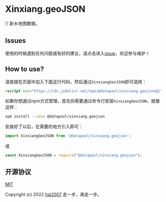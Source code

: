 # Xinxiang.geoJSON
🗄️ 新乡地图数据。

## Issues
使用的时候遇到任何问题或有好的建议，请点击进入[issue](https://github.com/hai2007/datapool/issues)，欢迎参与维护！

## How to use?

请直接在页面中加入下面这行代码，然后通过```XinxiangGeoJSON```即可调用：

```html
<script src="https://cdn.jsdelivr.net/npm/@datapool/xinxiang.geojson@1"></script>
```

如果你想通过npm方式管理，首先你需要通过命令行安装``````XinxiangGeoJSON``````，就像这样：

```bash
npm install --save @datapool/xinxiang.geojson
```

安装好了以后，在需要的地方引入即可：

```js
import XinxiangGeoJSON from '@datapool/xinxiang.geojson';
```

或

```js
const XinxiangGeoJSON = require("@datapool/xinxiang.geojson");
```

开源协议
---------------------------------------
[MIT](https://github.com/hai2007/datapool/blob/master/LICENSE)

Copyright (c) 2022 [hai2007](https://hai2007.gitee.io/sweethome/) 走一步，再走一步。
